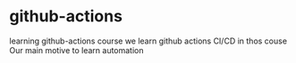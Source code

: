 # github-actions
learning github-actions course
we learn github actions CI/CD in thos couse
Our main motive to learn automation

